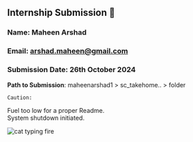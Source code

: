 
## Internship Submission :dizzy:
### Name: Maheen Arshad 
### Email: arshad.maheen@gmail.com
### Submission Date: 26th October 2024 
**Path to Submission**: maheenarshad1 > sc_takehome.. > folder

`Caution:` 

Fuel too low for a proper Readme.  
System shutdown initiated.


![cat typing fire](https://github.com/user-attachments/assets/39051c81-d049-47cf-9dc2-71a05136cf9e)
